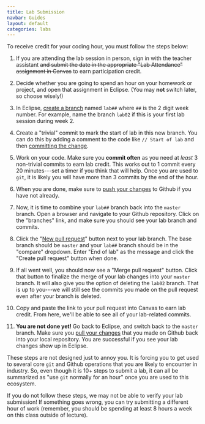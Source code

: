```yaml
---
title: Lab Submission
navbar: Guides
layout: default
categories: labs
---
```


To receive credit for your coding hour, you must follow the steps below:

  1. If you are attending the lab session in person, sign in with the teacher assistant ~~and submit the date in the appropriate "Lab Attendance" assignment in Canvas~~ to earn participation credit.

  2. Decide whether you are going to spend an hour on your homework or project, and open that assignment in Eclipse. (You may **not** switch later, so choose wisely!)

  3. In Eclipse, [create a branch](http://wiki.eclipse.org/EGit/User_Guide#Creating_a_New_Local_Branch) <i class="far fa-code-branch"></i> named `lab##` where `##` is the 2 digit week number. For example, name the branch `lab02` if this is your first lab session during week 2.

  4. Create a "trivial" commit <i class="far fa-code-commit"></i> to mark the start of lab in this new branch. You can do this by adding a comment to the code like `// Start of lab` and then [committing the change](http://wiki.eclipse.org/EGit/User_Guide#Committing_Changes).

  5. Work on your code. Make sure you **commit often**  <i class="far fa-code-commit"></i> as you need at *least* 3 non-trivial commits to earn lab credit. This works out to 1 commit every 20 minutes---set a timer <i class="far fa-alarm-clock"></i> if you think that will help. Once you are used to `git`, it is likely you will have more than 3 commits by the end of the hour.

  6. When you are done, make sure to [push your changes](http://wiki.eclipse.org/EGit/User_Guide#Pushing_to_other_Repositories) to Github <i class="fab fa-github-alt"></i> if you have not already.

  7. Now, it is time to combine your `lab##` branch back into the `master` branch. Open a browser and navigate to your Github <i class="fab fa-github-alt"></i> repository. Click on the "branches" link, and make sure you should see your lab branch and commits.

  8. Click the "[New pull request](https://help.github.com/articles/creating-a-pull-request/)" button next to your lab branch. The base branch should be `master` and your `lab##` branch should be in the "compare" dropdown. Enter "End of lab" as the message and click the "Create pull request" button when done.

  9. If all went well, you should now see a "Merge pull request" <i class="far fa-code-merge"></i> button. Click that button to finalize the merge of your lab changes into your `master` branch. It will also give you the option of deleting the `lab02` branch. That is up to you---we will still see the commits you made on the pull request even after your branch is deleted.

  10. Copy and paste the link to your pull request into Canvas to earn lab credit. From here, we'll be able to see all of your lab-related commits.

  11. **You are not done yet!** Go back to Eclipse, and switch back to the `master` branch. Make sure you [pull your changes](https://wiki.eclipse.org/EGit/User_Guide#Pulling_New_Changes_from_Upstream_Branch) that you made on Github <i class="fab fa-github-alt"></i> back into your local repository. You are successful if you see your lab changes show up in Eclipse.

These steps are not designed just to annoy you. It is forcing you to get used to several core `git` and Github operations that you are likely to encounter in industry. So, even though it is 10+ steps to submit a lab, it can all be summarized as "use `git` normally for an hour" once you are used to this ecosystem.

If you do not follow these steps, we may not be able to verify your lab submission! If something goes wrong, you can try submitting a different hour of work (remember, you should be spending at least 8 hours a week on this class outside of lecture).
